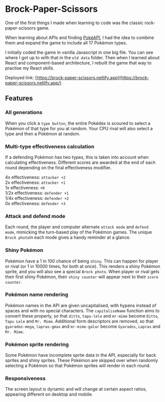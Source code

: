 # Brock-Paper-Scissors

One of the first things I made when learning to code was the classic rock-paper-scissors game.

When learning about APIs and finding [PokéAPI](https://pokeapi.co/), I had the idea to combine them and expand the game to include all 17 Pokémon types. 

I initially coded the game in vanilla Javascript in one big file. You can see where I got up to with that in the `old data` folder. Then when I learned about React and component-based architecture, I rebuilt the game that way to practise my React skills. 

Deployed link: [https://brock-paper-scissors.netlify.app](https://brock-paper-scissors.netlify.app/)

## Features

### All generations

When you click a `type button`, the entire Pokédex is scoured to select a Pokémon of that type for you at random. Your CPU rival will also select a type and then a Pokémon at random.

### Multi-type effectiveness calculation

If a defending Pokémon has two types, this is taken into account when calculating effectiveness. Different scores are awarded at the end of each round depending on the final effectiveness modifier.

4x effectiveness: `attacker +2`  
2x effectiveness: `attacker +1`  
1x effectiveness: `+0`  
1/2x effectiveness: `defender +1`  
1/4x effectiveness: `defender +2`  
0x effectiveness: `defender +3`  

### Attack and defend mode

Each round, the player and computer alternate `attack mode` and `defend mode`, mimicking the turn-based play of the Pokémon games. The unique `Brock photo`in each mode gives a handy reminder at a glance.

### Shiny Pokémon

Pokémon have a 1 in 100 chance of being `shiny`. This can happen for player or rival (or 1 in 10000 times, for both at once). This renders a shiny Pokémon sprite, and you will also see a special `Brock photo`. When player or rival gets their first shiny Pokémon, their `shiny counter` will appear next to their `score counter`.

### Pokémon name rendering

Pokémon names in the API are given uncapitalised, with hypens instead of spaces and with no special characters. The `capitaliseName` function aims to convert these properly, so that `ditto`, `tapu-lele` and `mr-mime` become `Ditto`, `Tapu Lele` and `Mr. Mime`. Additional form descriptors are removed, so that `gyarados-mega`, `lapras-gmax` and `mr-mime-galar` become `Gyarados`, `Lapras` and `Mr. Mime`.

### Pokémon sprite rendering

Some Pokémon have incomplete sprite data in the API, especially for back sprites and shiny sprites. These Pokémon are skipped over when randomly selecting a Pokémon so that Pokémon sprites will render in each round.

### Responsiveness

The screen layout is dynamic and will change at certain aspect ratios, appearing different on desktop and mobile.

